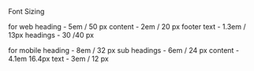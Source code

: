 Font Sizing

for web
heading - 5em / 50 px
content - 2em / 20 px
footer text - 1.3em / 13px
headings - 30 /40 px

for mobile
heading - 8em / 32 px
sub headings - 6em / 24 px
content - 4.1em 16.4px
text - 3em /  12 px